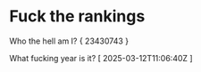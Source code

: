 # Fuck the rankings

Who the hell am I?
{ 23430743 }

What fucking year is it?
[ 2025-03-12T11:06:40Z ]
